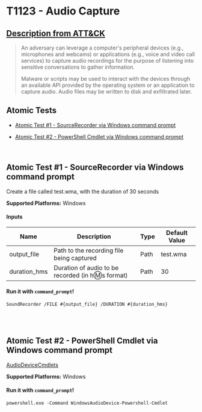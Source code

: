 # T1123 - Audio Capture
## [Description from ATT&CK](https://attack.mitre.org/wiki/Technique/T1123)
<blockquote>An adversary can leverage a computer's peripheral devices (e.g., microphones and webcams) or applications (e.g., voice and video call services) to capture audio recordings for the purpose of listening into sensitive conversations to gather information.

Malware or scripts may be used to interact with the devices through an available API provided by the operating system or an application to capture audio. Audio files may be written to disk and exfiltrated later.</blockquote>

## Atomic Tests

- [Atomic Test #1 - SourceRecorder via Windows command prompt](#atomic-test-1---sourcerecorder-via-windows-command-prompt)

- [Atomic Test #2 - PowerShell Cmdlet via Windows command prompt](#atomic-test-2---powershell-cmdlet-via-windows-command-prompt)


<br/>

## Atomic Test #1 - SourceRecorder via Windows command prompt
Create a file called test.wma, with the duration of 30 seconds

**Supported Platforms:** Windows


#### Inputs
| Name | Description | Type | Default Value | 
|------|-------------|------|---------------|
| output_file | Path to the recording file being captured | Path | test.wma|
| duration_hms | Duration of audio to be recorded (in h:m:s format) | Path | 30|

#### Run it with `command_prompt`! 
```
SoundRecorder /FILE #{output_file} /DURATION #{duration_hms}
```



<br/>
<br/>

## Atomic Test #2 - PowerShell Cmdlet via Windows command prompt
[AudioDeviceCmdlets](https://github.com/cdhunt/WindowsAudioDevice-Powershell-Cmdlet)

**Supported Platforms:** Windows


#### Run it with `command_prompt`! 
```
powershell.exe -Command WindowsAudioDevice-Powershell-Cmdlet
```



<br/>
